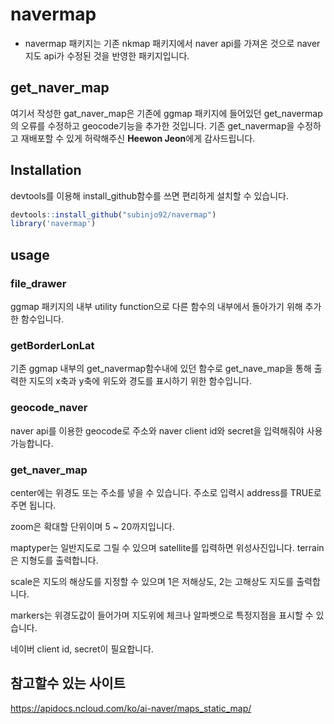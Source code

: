 # navermap

* navermap 패키지는 기존 nkmap 패키지에서 naver api를 가져온 것으로 naver 지도 api가 수정된 것을 반영한 패키지입니다.

## get_naver_map

여기서 작성한 gat_naver_map은 기존에 ggmap 패키지에 들어있던 get_navermap의 오류를 수정하고 geocode기능을 추가한 것입니다. 기존 get_navermap을 수정하고 재배포할 수 있게 허락해주신 **Heewon Jeon**에게 감사드립니다.


## Installation

devtools를 이용해 install_github함수를 쓰면 편리하게 설치할 수 있습니다.

```R
devtools::install_github("subinjo92/navermap")
library('navermap')
```

## usage

### file_drawer
ggmap 패키지의 내부 utility function으로 다른 함수의 내부에서 돌아가기 위해 추가한 함수입니다.

### getBorderLonLat
기존 ggmap 내부의 get_navermap함수내에 있던 함수로 get_nave_map을 통해 출력한 지도의 x축과 y축에 위도와 경도를 표시하기 위한
함수입니다.

### geocode_naver
naver api를 이용한 geocode로 주소와 naver client id와 secret을 입력해줘야 사용가능합니다.

### get_naver_map
center에는 위경도 또는 주소를 넣을 수 있습니다. 주소로 입력시 address를 TRUE로 주면 됩니다. 

zoom은 확대할 단위이며 5 ~ 20까지입니다.  

maptyper는 일반지도로 그릴 수 있으며 satellite를 입력하면 위성사진입니다. terrain은 지형도를 출력합니다.  

scale은 지도의 해상도를 지정할 수 있으며 1은 저해상도, 2는 고해상도 지도를 출력합니다.  

markers는 위경도값이 들어가며 지도위에 체크나 알파벳으로 특정지점을 표시할 수 있습니다.  

네이버 client id, secret이 필요합니다.  

## 참고할수 있는 사이트
https://apidocs.ncloud.com/ko/ai-naver/maps_static_map/
